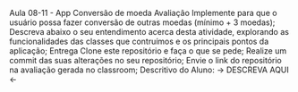 Aula 08-11 - App Conversão de moeda
Avaliação
Implemente para que o usuário possa fazer conversão de outras moedas (mínimo + 3 moedas);
Descreva abaixo o seu entendimento acerca desta atividade, explorando as funcionalidades das classes que contruímos e os principais pontos da aplicação;
Entrega
Clone este repositório e faça o que se pede;
Realize um commit das suas alterações no seu repositório;
Envie o link do repositório na avaliação gerada no classroom;
Descritivo do Aluno:
-> DESCREVA AQUI <-
